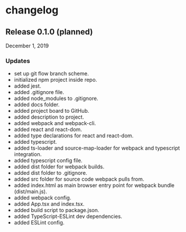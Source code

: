 # changelog

## Release 0.1.0 (planned)
December 1, 2019

### Updates
- set up git flow branch scheme.
- initialized npm project inside repo.
- added jest.
- added .gitignore file.
- added node_modules to .gitignore.
- added docs folder.
- added project board to GitHub.
- added description to project.
- added webpack and webpack-cli.
- added react and react-dom.
- added type declarations for react and react-dom.
- added typescript.
- added ts-loader and source-map-loader for webpack and typescript integration.
- added typescript config file.
- added dist folder for webpack builds.
- added dist folder to .gitignore.
- added src folder for source code webpack pulls from.
- added index.html as main browser entry point for webpack bundle (dist/main.js).
- added webpack config.
- added App.tsx and index.tsx.
- added build script to package.json.
- added TypeScript-ESLint dev dependencies.
- added ESLint config.
